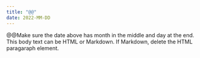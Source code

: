 ```yaml
---
title: "@@"
date: 2022-MM-DD
---
```


<p>@@Make sure the date above has month in the middle and day at the end. This body text can be HTML or Markdown. If Markdown, delete the HTML paragaraph element.</p>
